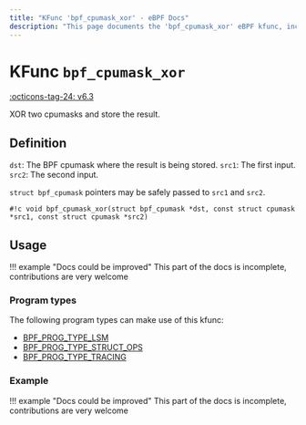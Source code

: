 ```yaml
---
title: "KFunc 'bpf_cpumask_xor' - eBPF Docs"
description: "This page documents the 'bpf_cpumask_xor' eBPF kfunc, including its defintion, usage, program types that can use it, and examples."
---
```

# KFunc `bpf_cpumask_xor`

<!-- [FEATURE_TAG](bpf_cpumask_xor) -->
[:octicons-tag-24: v6.3](https://github.com/torvalds/linux/commit/516f4d3397c9e90f4da04f59986c856016269aa1)
<!-- [/FEATURE_TAG] -->

XOR two cpumasks and store the result.

## Definition

`dst`: The BPF cpumask where the result is being stored.
`src1`: The first input.
`src2`: The second input.

`struct bpf_cpumask` pointers may be safely passed to `src1` and `src2`.

<!-- [KFUNC_DEF] -->
`#!c void bpf_cpumask_xor(struct bpf_cpumask *dst, const struct cpumask *src1, const struct cpumask *src2)`
<!-- [/KFUNC_DEF] -->

## Usage

!!! example "Docs could be improved"
    This part of the docs is incomplete, contributions are very welcome

### Program types

The following program types can make use of this kfunc:

<!-- [KFUNC_PROG_REF] -->
- [BPF_PROG_TYPE_LSM](../program-type/BPF_PROG_TYPE_LSM.md)
- [BPF_PROG_TYPE_STRUCT_OPS](../program-type/BPF_PROG_TYPE_STRUCT_OPS.md)
- [BPF_PROG_TYPE_TRACING](../program-type/BPF_PROG_TYPE_TRACING.md)
<!-- [/KFUNC_PROG_REF] -->

### Example

!!! example "Docs could be improved"
    This part of the docs is incomplete, contributions are very welcome

